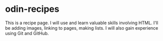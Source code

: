 # odin-recipes

This is a recipe page. I will use and learn valuable skills involving HTML. I'll be adding images, linking to pages, making lists. I will also gain experience using Git and GitHub.